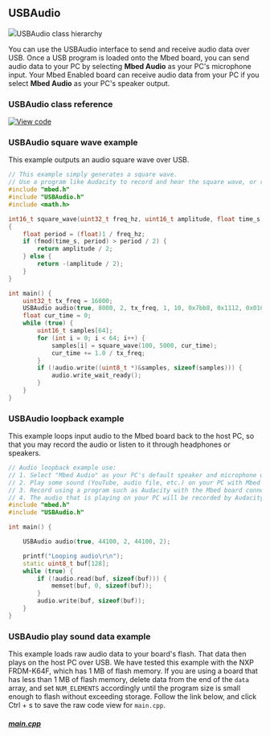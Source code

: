 ## USBAudio

<span class="images">![](https://os.mbed.com/docs/v5.11/feature-hal-spec-usb-device-doxy/class_u_s_b_audio.png)<span>USBAudio class hierarchy</span></span>

You can use the USBAudio interface to send and receive audio data over USB. Once a USB program is loaded onto the Mbed board, you can send audio data to your PC by selecting **Mbed Audio** as your PC's microphone input. Your Mbed Enabled board can receive audio data from your PC if you select **Mbed Audio** as your PC's speaker output.

### USBAudio class reference

[![View code](https://www.mbed.com/embed/?type=library)](http://os.mbed.com/docs/v5.11/feature-hal-spec-usb-device-doxy/class_u_s_b_audio.html)

### USBAudio square wave example

This example outputs an audio square wave over USB.

```C++ TODO
// This example simply generates a square wave. 
// Use a program like Audacity to record and hear the square wave, or route microphone input to output device.
#include "mbed.h"
#include "USBAudio.h"
#include <math.h>

int16_t square_wave(uint32_t freq_hz, uint16_t amplitude, float time_s)
{
    float period = (float)1 / freq_hz;
    if (fmod(time_s, period) > period / 2) {
        return amplitude / 2;
    } else {
        return -(amplitude / 2);
    }
}

int main() {
    uint32_t tx_freq = 16000;
    USBAudio audio(true, 8000, 2, tx_freq, 1, 10, 0x7bb8, 0x1112, 0x0100);
    float cur_time = 0;
    while (true) {
        uint16_t samples[64];
        for (int i = 0; i < 64; i++) {
            samples[i] = square_wave(100, 5000, cur_time);
            cur_time += 1.0 / tx_freq;
        }
        if (!audio.write((uint8_t *)&samples, sizeof(samples))) {
            audio.write_wait_ready();
        }
    }
}

```

### USBAudio loopback example

This example loops input audio to the Mbed board back to the host PC, so that you may record the audio or listen to it through headphones or speakers.

```C++ TODO
// Audio loopback example use:
// 1. Select "Mbed Audio" as your PC's default speaker and microphone devices.
// 2. Play some sound (YouTube, audio file, etc.) on your PC with Mbed board connected to your PC via the target's USB.
// 3. Record using a program such as Audacity with the Mbed board connected and with the audio on your PC playing.
// 4. The audio that is playing on your PC will be recorded by Audacity via USB loopback.
#include "mbed.h"
#include "USBAudio.h"

int main() {

    USBAudio audio(true, 44100, 2, 44100, 2);

    printf("Looping audio\r\n");
    static uint8_t buf[128];
    while (true) {
        if (!audio.read(buf, sizeof(buf))) {
            memset(buf, 0, sizeof(buf));
        }
        audio.write(buf, sizeof(buf));
    }
}
```

### USBAudio play sound data example

This example loads raw audio data to your board's flash. That data then plays on the host PC over USB. We have tested this example with the NXP FRDM-K64F, which has 1 MB of flash memory. If you are using a board that has less than 1 MB of flash memory, delete data from the end of the `data` array, and set `NUM_ELEMENTS` accordingly until the program size is small enough to flash without exceeding storage. Follow the link below, and click Ctrl + s to save the raw code view for `main.cpp`.   

##### [main.cpp](https://raw.githubusercontent.com/mrcoulter45/mbed-os-5-docs/USBAudio.md_additions/docs/reference/api/usb/Audio_Play_Sound_Data.cpp)
